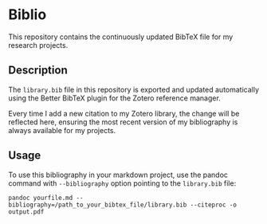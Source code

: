# Biblio

This repository contains the continuously updated BibTeX file for my research projects.

## Description

The `library.bib` file in this repository is exported and updated automatically using the Better BibTeX plugin for the Zotero reference manager. 

Every time I add a new citation to my Zotero library, the change will be reflected here, ensuring the most recent version of my bibliography is always available for my projects.

## Usage

To use this bibliography in your markdown project, use the pandoc command with `--bibliography` option pointing to the `library.bib` file:

```shell
pandoc yourfile.md --bibliography=/path_to_your_bibtex_file/library.bib --citeproc -o output.pdf
```
